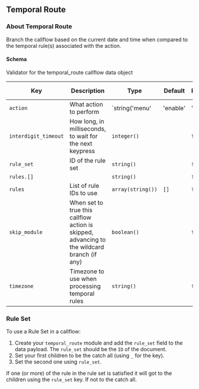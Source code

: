 ## Temporal Route

### About Temporal Route

Branch the callflow based on the current date and time when compared to the temporal rule(s) associated with the action.

#### Schema

Validator for the temporal_route callflow data object



Key | Description | Type | Default | Required | Support Level
--- | ----------- | ---- | ------- | -------- | -------------
`action` | What action to perform | `string('menu' | 'enable' | 'disable' | 'reset')` |   | `false` |  
`interdigit_timeout` | How long, in milliseconds, to wait for the next keypress | `integer()` |   | `false` |  
`rule_set` | ID of the rule set | `string()` |   | `false` |  
`rules.[]` |   | `string()` |   | `false` |  
`rules` | List of rule IDs to use | `array(string())` | `[]` | `false` |  
`skip_module` | When set to true this callflow action is skipped, advancing to the wildcard branch (if any) | `boolean()` |   | `false` |  
`timezone` | Timezone to use when processing temporal rules | `string()` |   | `false` |  






### Rule Set

To use  a Rule Set in a callflow:

1. Create your `temporal_route` module and add the `rule_set` field to the data payload. The `rule_set` should be the `ID` of the document.
2. Set your first children to be the catch all (using `_` for the key).
3. Set the second one using `rule_set`.

If one (or more) of the rule in the rule set is satisfied it will got to the children using the `rule_set` key. If not to the catch all.

